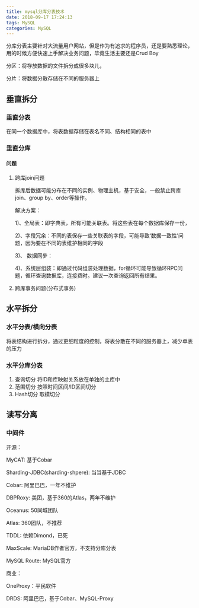 ```yaml
---
title: mysql分库分表技术
date: 2018-09-17 17:24:13
tags: MySQL
categories: MySQL
---
```

分库分表主要针对大流量用户网站，但是作为有追求的程序员，还是要熟悉理论，用的时候方便快速上手解决业务问题，毕竟生活主要还是Crud Boy

<!-- more --> 

分区：将存放数据的文件拆分成很多块儿，

分片：将数据分散存储在不同的服务器上

## 垂直拆分

### 垂直分表

在同一个数据库中，将表数据存储在表名不同、结构相同的表中

### 垂直分库


#### 问题

1. 跨库join问题
	
	拆库后数据可能分布在不同的实例、物理主机，基于安全，一般禁止跨库join、group by、order等操作。
	
	解决方案：
	
	1)、全局表：即字典表，所有可能关联表。将这些表在每个数据库保存一份，
	
	2)、字段冗余：不同的表保存一些关联表的字段，可能导致‘数据一致性’问题，因为要在不同的表维护相同的字段
	
	3)、 数据同步：
	
	4)、系统层组装：即通过代码组装处理数据，for循环可能导致循环RPC问题，循环查询数据库，连接费时。建议一次查询返回所有结果。

2. 跨库事务问题(分布式事务)
	
	

## 水平拆分

### 水平分表/横向分表

将表结构进行拆分，通过更细粒度的控制，将表分散在不同的服务器上，减少单表的压力

### 水平分库分表

1. 查询切分 将ID和库映射关系放在单独的主库中
2. 范围切分 按照时间区间/ID区间切分
3. Hash切分 取模切分


## 读写分离 ##


### 中间件 ###


开源：

MyCAT: 基于Cobar

Sharding-JDBC(sharding-shpere): 当当基于JDBC

Cobar: 阿里巴巴，一年不维护

DBPRoxy: 美团，基于360的Atlas，两年不维护

Oceanus: 50同城团队

Atlas: 360团队，不推荐

TDDL: 依赖Dimond，已死

MaxScale: MariaDB作者官方，不支持分库分表

MySQL Route: MySQL官方

商业：

OneProxy：平民软件

DRDS: 阿里巴巴，基于Cobar、MySQL-Proxy













